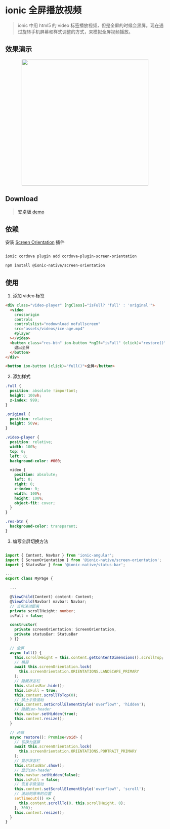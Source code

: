 # ionic 全屏播放视频

> ionic 中用 html5 的 video 标签播放视频，但是全屏的时候会黑屏。现在通过旋转手机屏幕和样式调整的方式，来模拟全屏视频播放。

## 效果演示

<p align="center">
   <img width="400" src="https://github.com/hamal-ho/ionic-video-demo/blob/master/src/assets/imgs/demo.gif">
</p>

## Download

> [安卓版 demo](https://github.com/hamal-ho/ionic-video-demo/blob/master/src/assets/demo/ionic-video-demo.apk)

## 依赖

安装 [Screen Orientation](https://ionicframework.com/docs/native/screen-orientation) 插件

```bash

ionic cordova plugin add cordova-plugin-screen-orientation

npm install @ionic-native/screen-orientation

```

## 使用

1. 添加 video 标签

```html
<div class="video-player" [ngClass]="isFull? 'full' : 'original'">
  <video
    crossorigin
    controls
    controlslist="nodownload nofullscreen"
    src="assets/videos/ice-age.mp4"
    #player
  ></video>
  <button class="res-btn" ion-button *ngIf="isFull" (click)="restore()">
    退出全屏
  </button>
</div>

<button ion-button (click)="full()">全屏</button>
```

2. 添加样式

```scss
.full {
  position: absolute !important;
  height: 100vh;
  z-index: 999;
}

.original {
  position: relative;
  height: 50vw;
}

.video-player {
  position: relative;
  width: 100%;
  top: 0;
  left: 0;
  background-color: #000;

  video {
    position: absolute;
    left: 0;
    right: 0;
    z-index: 0;
    width: 100%;
    height: 100%;
    object-fit: cover;
  }
}

.res-btn {
  background-color: transparent;
}
```

3. 编写全屏切换方法

```typescript

import { Content, Navbar } from 'ionic-angular';
import { ScreenOrientation } from '@ionic-native/screen-orientation';
import { StatusBar } from '@ionic-native/status-bar';

...
export class MyPage {

  ...

  @ViewChild(Content) content: Content;
  @ViewChild(Navbar) navbar: Navbar;
  // 当前滚动距离
  private scrollHeight: number;
  isFull = false;

  constructor(
    private screenOrientation: ScreenOrientation,
    private statusBar: StatusBar
  ) {}

  // 全屏
  async full() {
    this.scrollHeight = this.content.getContentDimensions().scrollTop;
    // 横屏
    await this.screenOrientation.lock(
      this.screenOrientation.ORIENTATIONS.LANDSCAPE_PRIMARY
    );
    // 隐藏状态栏
    this.statusBar.hide();
    this.isFull = true;
    this.content.scrollToTop(0);
    // 禁止手势滚动
    this.content.setScrollElementStyle('overflowY', 'hidden');
    // 隐藏ion-header
    this.navbar.setHidden(true);
    this.content.resize();
  }

  // 还原
  async restore(): Promise<void> {
    // 切换为竖屏
    await this.screenOrientation.lock(
      this.screenOrientation.ORIENTATIONS.PORTRAIT_PRIMARY
    );
    // 显示状态栏
    this.statusBar.show();
    // 显示ion-header
    this.navbar.setHidden(false);
    this.isFull = false;
    // 恢复手势滚动
    this.content.setScrollElementStyle('overflowY', 'scroll');
    // 滚动到原来的位置
    setTimeout(() => {
      this.content.scrollTo(0, this.scrollHeight, 0);
    }, 300);
    this.content.resize();
  }
}

```
